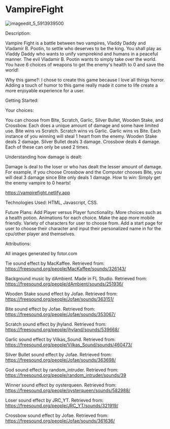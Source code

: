 # VampireFight

![imageedit_5_5913939500](https://github.com/Jabutler95/VampireFight/assets/105134183/76e7049d-6612-4606-8ecc-a06e9cb64fd3)

Description:

Vampire Fight is a battle between two vampires, Vladdy Daddy and Vladamir B. Pootin, to settle who deserves to be the king. You shall play as Vladdy Daddy who wants to unify vampirekind and humans in a peaceful manner. The evil Vladamir B. Pootin wants to simply take over the world. 
You have 6 choices of weapons to get the enemy's health to 0 and save the world!

Why this game?:
I chose to create this game because I love all things horror. Adding a touch of humor to this game really made it come to life create a more enjoyable experience for a user. 

Getting Started:

  Your choices:

  You can choose from Bite, Scratch, Garlic, Silver Bullet, Wooden Stake, and Crossbow. Each does a unique amount of damage and some have limited use. 
  Bite wins vs Scratch. 
  Scratch wins vs Garlic.
  Garlic wins vs Bite. 
  Each instance of you winning will steal 1 heart from the enemy. 
  Wooden Stake deals 2 damage. 
  Silver Bullet deals 3 damage. 
  Crossbow deals 4 damage.
  Each of these can only be used 2 times. 

  Understanding how damage is dealt:

  Damage is deal to the loser or who has dealt the lesser amount of damage. For example, if you choose Crossbow and the Computer chooses Bite, you will deal 3 damage since Bite only deals 1 damage. 
  How to win:
  Simply get the enemy vampire to 0 hearts!

 https://vampirefight.netlify.app

Technologies Used: HTML, Javascript, CSS.

Future Plans:
Add Player versus Player functionality.
More choices such as a health potion. 
Animations for each choice. 
Make the app more mobile friendly.
Variety of characters for user to choose from. 
Add a start page for user to choose their character and input their personalized name in for the cpu/other player and themselves.  

Attributions:

All images generated by fotor.com

Tie sound effect by MacKaffee. Retrieved from:
https://freesound.org/people/MacKaffee/sounds/326143/

Background music by dAmbient. Made in FL Studio. Retrieved from:
https://freesound.org/people/dAmbient/sounds/251936/ 

Wooden Stake sound effect by Jofae. Retrieved from:
https://freesound.org/people/Jofae/sounds/363151/

Bite sound effect by Jofae. Retrieved from:
https://freesound.org/people/Jofae/sounds/353067/

Scratch sound effect by jhyland. Retrieved from:
https://freesound.org/people/jhyland/sounds/539668/

Garlic sound effect by Vilkas_Sound. Retrieved from:
https://freesound.org/people/Vilkas_Sound/sounds/460473/

Silver Bullet sound effect by Jofae. Retrieved from: 
https://freesound.org/people/Jofae/sounds/363698/

God sound effect by random_intruder. Retrieved from:
https://freesound.org/people/random_intruder/sounds/39

Winner sound effect by oysterqueen. Retrieved from:
https://freesound.org/people/oysterqueen/sounds/582988/

Loser sound effect by JRC_YT. Retrieved from:
https://freesound.org/people/JRC_YT/sounds/321919/

Crossbow sound effect by Jofae. Retrieved from:
https://freesound.org/people/Jofae/sounds/361636/
